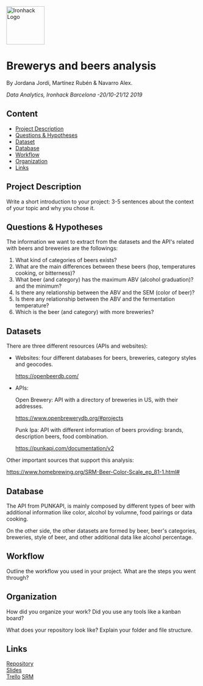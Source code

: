 <img src="https://bit.ly/2VnXWr2" alt="Ironhack Logo" width="100"/>

# Brewerys and beers analysis
By Jordana Jordi, Martínez Rubén & Navarro Alex.

*Data Analytics, Ironhack Barcelona -20/10-21/12 2019*

## Content
- [Project Description](#project-description)
- [Questions & Hypotheses](#questions-hypotheses)
- [Dataset](#dataset)
- [Database](#database)
- [Workflow](#workflow)
- [Organization](#organization)
- [Links](#links)

## Project Description
Write a short introduction to your project: 3-5 sentences about the context of your topic and why you chose it.

## Questions & Hypotheses
The information we want to extract from the datasets and the API's related with beers and breweries are the followings:

1. What kind of categories of beers exists?
2. What are the main differences between these beers (hop, temperatures cooking, or bitterness)?
3. What beer (and category) has the maximum ABV (alcohol graduation)? and the minimum?
4. Is there any relationship between the ABV and the SEM (color of beer)?
5. Is there any relationship between the ABV and the fermentation temperature?
6. Which is the beer (and category) with more breweries?

## Datasets
There are three different resources (APIs and websites):

- Websites: four different databases for beers, breweries, category styles and geocodes.

    https://openbeerdb.com/

- APIs:

    Open Brewery: API with a directory of breweries in US, with their addresses. 
    
    https://www.openbrewerydb.org/#projects


    Punk Ipa: API with different information of beers providing: brands, description beers, food combination.
    
    https://punkapi.com/documentation/v2

Other important sources that support this analysis:

https://www.homebrewing.org/SRM-Beer-Color-Scale_ep_81-1.html#

## Database
The API from PUNKAPI, is mainly composed by different types of beer with additional information like color, alcohol by volumne, food pairings or data cooking. 

On the other side, the other datasets are formed by beer, beer's categories, breweries, style of beer, and other additional data like alcohol percentage.

## Workflow
Outline the workflow you used in your project. What are the steps you went through?

## Organization
How did you organize your work? Did you use any tools like a kanban board?

What does your repository look like? Explain your folder and file structure.

## Links

[Repository](https://github.com/rubenmartinezlorente/Project-Week-3-Data-Thieves)  
[Slides](https://slides.com/)  
[Trello](https://trello.com/b/RV54bqoU/project-3-brewery-data-analysis)
[SRM](https://en.wikipedia.org/wiki/Beer_measurement)
